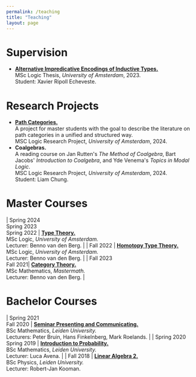 ```yaml
---
permalink: /teaching
title: "Teaching"
layout: page
---
```


# Supervision

- [**Alternative Impredicative Encodings of Inductive Types.**](https://msclogic.illc.uva.nl/current-students/graduation/Defenses-2023/) \
    MSc Logic Thesis, *University of Amsterdam*, 2023. \
    Student: Xavier Ripoll Echeveste.

# Research Projects

- [**Path Categories.**](/path_categories.md) \
    A project for master students with the goal to describe the literature on path categories in a unified and structured way. \
    MSC Logic Research Project, *University of Amsterdam*, 2024.
- **Coalgebras.** \
    A reading course on Jan Rutten's *The Method of Coalgebra*, Bart Jacobs' *Introduction to Coalgebra*, and Yde Venema's *Topics in Modal Logic*. \
    MSC Logic Research Project, *University of Amsterdam*, 2024. \
    Student: Liam Chung.

# Master Courses

| Spring 2024 <br/> Spring 2023 <br/> Spring 2022 | [**Type Theory.**](https://coursecatalogue.uva.nl/xmlpages/page/2023-2024-en/search-course/course/110132) <br/> MSc Logic, *University of Amsterdam.* <br/> Lecturer: Benno van den Berg. |
| Fall 2022 | [**Homotopy Type Theory.**](https://homotopytypetheory.org/) <br/> MSc Logic, *University of Amsterdam.* <br/> Lecturer: Benno van den Berg. |
| Fall 2023 <br/> Fall 2021| [**Category Theory.**](https://elo.mastermath.nl/mod/page/view.php?id=333) <br/> MSc Mathematics, *Mastermath.* <br/> Lecturer: Benno van den Berg. |

# Bachelor Courses

| Spring 2021 <br/> Fall 2020 | [**Seminar Presenting and Communicating.**](https://studiegids.universiteitleiden.nl/en/courses/99656/seminarium-presenteren-en-communiceren) <br/> BSc Mathematics, *Leiden University.* <br/> Lecturers: Peter Bruin, Hans Finkelnberg, Mark Roelands. |
| Spring 2020 <br/> Spring 2019 | [**Introduction to Probability.**](https://studiegids.universiteitleiden.nl/en/courses/99621/inleiding-kansrekening) <br/> BSc Mathematics, *Leiden University.* <br/> Lecturer: Luca Avena. |
| Fall 2018 | [**Linear Algebra 2.**](https://studiegids.universiteitleiden.nl/en/courses/81761/lineaire-algebra-2-na) <br/> BSc Physics, *Leiden University.* <br/> Lecturer: Robert-Jan Kooman.